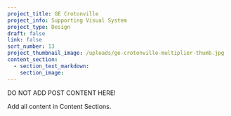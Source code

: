 ```yaml
---
project_title: GE Crotonville
project_info: Supporting Visual System
project_type: Design
draft: false
link: false
sort_number: 13
project_thumbnail_image: /uploads/ge-crotonville-multiplier-thumb.jpg
content_section:
  - section_text_markdown:
    section_image:
---
```

DO NOT ADD POST CONTENT HERE!

Add all content in Content Sections.